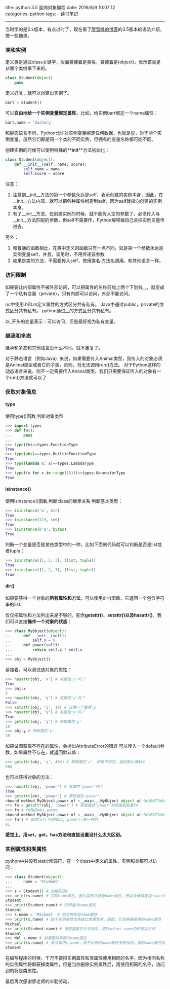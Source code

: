 title: python 3.5 面向对象编程
date: 2016/8/9 10:07:12  
categories: python
tags:
	- 读书笔记

---


当时学的是2.x版本，有点过时了，现在看了[廖雪峰的博客](http://www.liaoxuefeng.com/)的3.5版本的语法介绍，做一些摘录。

<!--more-->


### 类和实例
定义类是通过class关键字，后面紧接着是类名，紧接着是(object)，表示该类是从哪个类继承下来的。
```python
class Student(object)
	pass
```

定义好类，就可以创建出实例了。
```python
bart = Student()
```

可以**自由地给一个实例变量绑定属性**，比如，给实例bart绑定一个name属性：
```python
bart.name = 'Zachary'
```
和静态语言不同，Python允许对实例变量绑定任何数据，也就是说，对于两个实例变量，虽然它们都是同一个类的不同实例，但拥有的变量名称都可能不同。

创建实例的时候可以使用特殊的**__init__**方法初始化：
```python
class Student(object):
    def __init__(self, name, score):
        self.name = name
        self.score = score
```
注意：
1. 注意到__init__方法的第一个参数永远是self，表示创建的实例本身，因此，在__init__方法内部，就可以把各种属性绑定到self，因为self就指向创建的实例本身。
2. 有了__init__方法，在创建实例的时候，就不能传入空的参数了，必须传入与__init__方法匹配的参数，但self不需要传，Python解释器自己会把实例变量传进去。

另外：
1. 和普通的函数相比，在类中定义的函数只有一点不同，就是第一个参数永远是实例变量self，并且，调用时，不用传递该参数
2. 如果是类的方法，不需要传入self，使用类名.方法名调用。和其他语言一样。

### 访问限制
如果要让内部属性不被外部访问，可以把属性的名称前加上两个下划线__，就变成了一个私有变量（private），只有内部可以访问，外部不能访问。

oc中使用.h和.m定义属性的方式区分共有私有。
Java中通过public，private的方式区分共有私有。
python通过__的方式区分共有私有。

以_开头的变量表示：可以访问，但是最好视为私有变量。

### 继承和多态
继承和多态和其他语言没什么不同，就不重复了。

对于静态语言（例如Java）来说，如果需要传入Animal类型，则传入的对象必须是Animal类型或者它的子类，否则，将无法调用run()方法。
对于Python这样的动态语言来说，则不一定需要传入Animal类型。我们只需要保证传入的对象有一个run()方法就可以了

### 获取对象信息
#### type
使用type()函数,判断对象类型
```python
>>> import types
>>> def fn():
...     pass
...
>>> type(fn)==types.FunctionType
True
>>> type(abs)==types.BuiltinFunctionType
True
>>> type(lambda x: x)==types.LambdaType
True
>>> type((x for x in range(10)))==types.GeneratorType
True
```

#### isinstance()
使用isinstance()函数,判断class的继承关系
判断基本类型：
```python
>>> isinstance('a', str)
True
>>> isinstance(123, int)
True
>>> isinstance(b'a', bytes)
True
```
判断一个变量是否是某些类型中的一种，比如下面的代码就可以判断是否是list或者tuple：
```python
>>> isinstance([1, 2, 3], (list, tuple))
True
>>> isinstance((1, 2, 3), (list, tuple))
True
```

#### dir()
如果要获得一个对象的**所有属性和方法**，可以使用dir()函数，它返回一个包含字符串的list.

仅仅把属性和方法列出来是不够的，配合**getattr()**、**setattr()**以及**hasattr()**，我们可以直接**操作一个对象的状态**：
```python
>>> class MyObject(object):
...     def __init__(self):
...         self.x = 9
...     def power(self):
...         return self.x * self.x
...
>>> obj = MyObject()
```
紧接着，可以测试该对象的属性：
```python
>>> hasattr(obj, 'x') # 有属性'x'吗？
True
>>> obj.x
9
>>> hasattr(obj, 'y') # 有属性'y'吗？
False
>>> setattr(obj, 'y', 19) # 设置一个属性'y'
>>> hasattr(obj, 'y') # 有属性'y'吗？
True
>>> getattr(obj, 'y') # 获取属性'y'
19
>>> obj.y # 获取属性'y'
19
```
如果试图获取不存在的属性，会抛出AttributeError的错误
可以传入一个default参数，如果属性不存在，就返回默认值：
```python
>>> getattr(obj, 'z', 404) # 获取属性'z'，如果不存在，返回默认值404
404
```

也可以获得对象的方法：
```python
>>> hasattr(obj, 'power') # 有属性'power'吗？
True
>>> getattr(obj, 'power') # 获取属性'power'
<bound method MyObject.power of <__main__.MyObject object at 0x10077a6a0>>
>>> fn = getattr(obj, 'power') # 获取属性'power'并赋值到变量fn
>>> fn # fn指向obj.power
<bound method MyObject.power of <__main__.MyObject object at 0x10077a6a0>>
>>> fn() # 调用fn()与调用obj.power()是一样的
81
```

**感觉上，用set，get，has方法和直接设置没什么太大区别。**

### 实例属性和类属性
python中并没有static修饰符，在一个class中定义的属性，实例和类都可以访问：
```python
>>> class Student(object):
...     name = 'Student'
...
>>> s = Student() # 创建实例s
>>> print(s.name) # 打印name属性，因为实例并没有name属性，所以会继续查找class的name属性
Student
>>> print(Student.name) # 打印类的name属性
Student
>>> s.name = 'Michael' # 给实例绑定name属性
>>> print(s.name) # 由于实例属性优先级比类属性高，因此，它会屏蔽掉类的name属性
Michael
>>> print(Student.name) # 但是类属性并未消失，用Student.name仍然可以访问
Student
>>> del s.name # 如果删除实例的name属性
>>> print(s.name) # 再次调用s.name，由于实例的name属性没有找到，类的name属性就显示出来了
Student
```
在编写程序的时候，千万不要把实例属性和类属性使用相同的名字，因为相同名称的实例属性将屏蔽掉类属性，但是当你删除实例属性后，再使用相同的名称，访问到的将是类属性。

最后再次感谢廖老师的辛勤劳动。